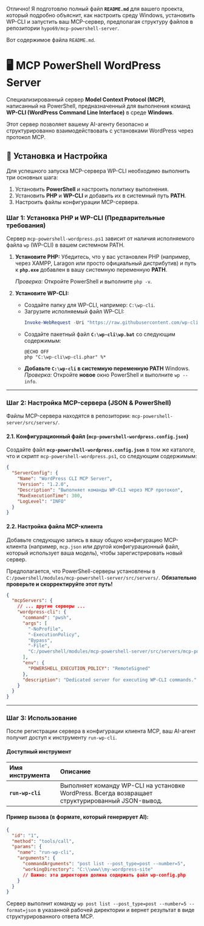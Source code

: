 Отлично\! Я подготовлю полный файл **`README.md`** для вашего проекта, который подробно объяснит, как настроить среду Windows, установить WP-CLI и запустить ваш MCP-сервер, предполагая структуру файлов в репозитории `hypo69/mcp-powershell-server`.

Вот содержимое файла `README.md`.

# 🖥️ MCP PowerShell WordPress Server

Специализированный сервер **Model Context Protocol (MCP)**, написанный на PowerShell, предназначенный для выполнения команд **WP-CLI (WordPress Command Line Interface)** в среде **Windows**.

Этот сервер позволяет вашему AI-агенту безопасно и структурированно взаимодействовать с установками WordPress через протокол MCP.

## 🚀 Установка и Настройка

Для успешного запуска MCP-сервера WP-CLI необходимо выполнить три основных шага:

1.  Установить **PowerShell** и настроить политику выполнения.
2.  Установить **PHP** и **WP-CLI** и добавить их в системный путь **PATH**.
3.  Настроить файлы конфигурации MCP-сервера.

### Шаг 1: Установка PHP и WP-CLI (Предварительные требования)

Сервер `mcp-powershell-wordpress.ps1` зависит от наличия исполняемого файла `wp` (WP-CLI) в вашем системном PATH.

1.  **Установите PHP:** Убедитесь, что у вас установлен PHP (например, через XAMPP, Laragon или просто официальный дистрибутив) и путь к **`php.exe`** добавлен в вашу системную переменную **PATH**.

    *Проверка:* Откройте PowerShell и выполните `php -v`.

2.  **Установите WP-CLI:**

      * Создайте папку для WP-CLI, например: `C:\wp-cli`.
      * Загрузите исполняемый файл WP-CLI:
        ```powershell
        Invoke-WebRequest -Uri "https://raw.githubusercontent.com/wp-cli/builds/gh-pages/phar/wp-cli.phar" -OutFile "C:\wp-cli\wp-cli.phar"
        ```
      * Создайте пакетный файл **`C:\wp-cli\wp.bat`** со следующим содержимым:
        ```batch
        @ECHO OFF
        php "C:\wp-cli\wp-cli.phar" %*
        ```
      * **Добавьте `C:\wp-cli` в системную переменную PATH** Windows.
        *Проверка:* Откройте **новое** окно PowerShell и выполните `wp --info`.

-----

### Шаг 2: Настройка MCP-сервера (JSON & PowerShell)

Файлы MCP-сервера находятся в репозитории: `mcp-powershell-server/src/servers/`.

#### 2.1. Конфигурационный файл (`mcp-powershell-wordpress.config.json`)

Создайте файл **`mcp-powershell-wordpress.config.json`** в том же каталоге, что и скрипт `mcp-powershell-wordpress.ps1`, со следующим содержимым:

```json
{
  "ServerConfig": {
    "Name": "WordPress CLI MCP Server",
    "Version": "1.2.0",
    "Description": "Выполняет команды WP-CLI через MCP протокол",
    "MaxExecutionTime": 300,
    "LogLevel": "INFO"
  }
}
```

#### 2.2. Настройка файла MCP-клиента

Добавьте следующую запись в вашу общую конфигурацию MCP-клиента (например, `mcp.json` или другой конфигурационный файл, который использует ваша модель), чтобы зарегистрировать новый сервер.

Предполагается, что PowerShell-серверы установлены в `C:/powershell/modules/mcp-powershell-server/src/servers/`. **Обязательно проверьте и скорректируйте этот путь\!**

```json
{
  "mcpServers": {
    // ... другие серверы ...
    "wordpress-cli": {
      "command": "pwsh",
      "args": [
        "-NoProfile",
        "-ExecutionPolicy",
        "Bypass",
        "-File",
        "C:/powershell/modules/mcp-powershell-server/src/servers/mcp-powershell-wordpress.ps1"
      ],
      "env": {
        "POWERSHELL_EXECUTION_POLICY": "RemoteSigned"
      },
      "description": "Dedicated server for executing WP-CLI commands."
    }
  }
}
```

-----

### Шаг 3: Использование

После регистрации сервера в конфигурации клиента MCP, ваш AI-агент получит доступ к инструменту `run-wp-cli`.

#### Доступный инструмент

| Имя инструмента | Описание |
| :--- | :--- |
| **`run-wp-cli`** | Выполняет команду WP-CLI на установке WordPress. Всегда возвращает структурированный JSON-вывод. |

#### Пример вызова (в формате, который генерирует AI):

```json
{
  "id": "1",
  "method": "tools/call",
  "params": {
    "name": "run-wp-cli",
    "arguments": {
      "commandArguments": "post list --post_type=post --number=5",
      "workingDirectory": "C:\\www\\my-wordpress-site" 
      // Важно: эта директория должна содержать файл wp-config.php
    }
  }
}
```

Сервер выполнит команду `wp post list --post_type=post --number=5 --format=json` в указанной рабочей директории и вернет результат в виде структурированного ответа MCP.
